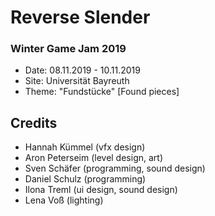 # Reverse Slender

### Winter Game Jam 2019
- Date: 08.11.2019 - 10.11.2019
- Site: Universität Bayreuth
- Theme: "Fundstücke" [Found pieces]

## Credits
- Hannah Kümmel (vfx design)
- Aron Peterseim (level design, art)
- Sven Schäfer (programming, sound design)
- Daniel Schulz (programming)
- Ilona Treml (ui design, sound design)
- Lena Voß (lighting)
